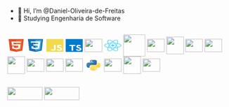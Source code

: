 - 👋 Hi, I’m @Daniel-Oliveira-de-Freitas
- 🌱 Studying Engenharia de Software
<h2 dir="auto"></h2>
<div align="left" dir="auto">
 
  <a href="https://raw.githubusercontent.com/devicons/devicon/master/icons/html5/html5-original.svg"><img align="center" height="30" width="40" src="https://raw.githubusercontent.com/devicons/devicon/master/icons/html5/html5-original.svg" style="max-width: 100%;"></a>
  <a href="https://raw.githubusercontent.com/devicons/devicon/master/icons/css3/css3-original.svg"><img align="center" height="30" width="40" src="https://raw.githubusercontent.com/devicons/devicon/master/icons/css3/css3-original.svg" style="max-width: 100%;"></a>
  <a href="https://raw.githubusercontent.com/devicons/devicon/master/icons/javascript/javascript-plain.svg"><img align="center" height="30" width="40" src="https://raw.githubusercontent.com/devicons/devicon/master/icons/javascript/javascript-plain.svg" style="max-width: 100%;"></a> 
  <a href="https://raw.githubusercontent.com/devicons/devicon/master/icons/typescript/typescript-plain.svg"><img align="center" height="30" width="40" src="https://raw.githubusercontent.com/devicons/devicon/master/icons/typescript/typescript-plain.svg" style="max-width: 100%;"></a> 
   <a href="https://cdn.jsdelivr.net/gh/devicons/devicon/icons/nodejs/nodejs-original.svg"><img align="center" height="30" width="40" src="https://cdn.jsdelivr.net/gh/devicons/devicon/icons/nodejs/nodejs-original.svg" style="max-width: 100%;"></a>
  <a href="https://raw.githubusercontent.com/devicons/devicon/master/icons/react/react-original.svg"><img align="center" height="30" width="40" src="https://raw.githubusercontent.com/devicons/devicon/master/icons/react/react-original.svg" style="max-width: 100%;"></a>
 <a href="https://cdn.jsdelivr.net/gh/devicons/devicon/icons/java/java-original-wordmark.svg"><img align="center" height="50" width="50" src="https://cdn.jsdelivr.net/gh/devicons/devicon/icons/java/java-original-wordmark.svg" style="max-width: 100%;"></a>
  <a href="https://cdn.jsdelivr.net/gh/devicons/devicon/icons/spring/spring-original.svg"><img align="center" height="30" width="40" src="https://cdn.jsdelivr.net/gh/devicons/devicon/icons/spring/spring-original.svg" style="max-width: 100%;"></a>
 <a href="https://cdn.jsdelivr.net/gh/devicons/devicon/icons/php/php-original.svg"><img align="center" height="40" width="40" src="https://cdn.jsdelivr.net/gh/devicons/devicon/icons/php/php-original.svg" style="max-width: 100%;"></a>
 <a href="https://cdn.jsdelivr.net/gh/devicons/devicon/icons/laravel/laravel-plain.svg"><img align="center" height="30" width="40" src="https://cdn.jsdelivr.net/gh/devicons/devicon/icons/laravel/laravel-plain.svg" style="max-width: 100%;"></a>
 <a href="https://cdn.jsdelivr.net/gh/devicons/devicon/icons/codeigniter/codeigniter-plain.svg"><img align="center" height="30" width="40" src="https://cdn.jsdelivr.net/gh/devicons/devicon/icons/codeigniter/codeigniter-plain.svg" style="max-width: 100%;"></a>
  <a href="https://cdn.jsdelivr.net/gh/devicons/devicon/icons/composer/composer-original.svg"><img align="center" height="40" width="40" src="https://cdn.jsdelivr.net/gh/devicons/devicon/icons/composer/composer-original.svg" style="max-width: 100%;"></a>
 <a href="https://cdn.jsdelivr.net/gh/devicons/devicon/icons/bootstrap/bootstrap-original.svg"><img align="center" height="30" width="40" src="https://cdn.jsdelivr.net/gh/devicons/devicon/icons/bootstrap/bootstrap-original.svg" style="max-width: 100%;"></a>
 <a href="https://cdn.jsdelivr.net/gh/devicons/devicon/icons/postgresql/postgresql-original.svg"><img align="center" height="30" width="40" src="https://cdn.jsdelivr.net/gh/devicons/devicon/icons/postgresql/postgresql-original.svg" style="max-width: 100%;"></a> 
  <a href="https://cdn.jsdelivr.net/gh/devicons/devicon/icons/mysql/mysql-original.svg"><img align="center" height="30" width="40" src="https://cdn.jsdelivr.net/gh/devicons/devicon/icons/mysql/mysql-original.svg" style="max-width: 100%;"></a>
  <a href="https://raw.githubusercontent.com/devicons/devicon/master/icons/python/python-original.svg"><img align="center" height="30" width="40" src="https://raw.githubusercontent.com/devicons/devicon/master/icons/python/python-original.svg" style="max-width: 100%;"></a> 
 <a href="https://cdn.jsdelivr.net/gh/devicons/devicon/icons/godot/godot-original.svg"><img align="center" height="30" width="40" src="https://cdn.jsdelivr.net/gh/devicons/devicon/icons/godot/godot-original.svg" style="max-width: 100%;"></a>
  <a href="https://cdn.jsdelivr.net/gh/devicons/devicon/icons/docker/docker-original.svg"><img align="center" height="40" width="40" src="https://cdn.jsdelivr.net/gh/devicons/devicon/icons/docker/docker-original.svg" style="max-width: 100%;"></a>
 <a href="https://cdn.jsdelivr.net/gh/devicons/devicon/icons/figma/figma-original.svg"><img align="center" height="30" width="40" src="https://cdn.jsdelivr.net/gh/devicons/devicon/icons/figma/figma-original.svg" style="max-width: 100%;"></a> 
</div>
<h2 dir="auto"></h2>

<a href="mailto:danisnake27@gmail.com"><img align="center" height="30" width="80" src="https://img.shields.io/badge/Gmail-D14836?style=for-the-badge&amp;logo=gmail&amp;logoColor=white" style="max-width: 100%;"></a> 
<a href="https://www.linkedin.com/in/daniel-oliveira-de-freitas-764a3a20a/"><img align="center" height="30" width="80" src="https://img.shields.io/badge/-LinkedIn-%230077B5?style=for-the-badge&amp;logo=linkedin&amp;logoColor=white" style="max-width: 100%;"></a> 
 

<!---
Daniel-Oliveira-de-Freitas/Daniel-Oliveira-de-Freitas is a ✨ special ✨ repository because its `README.md` (this file) appears on your GitHub profile.
You can click the Preview link to take a look at your changes.
--->

